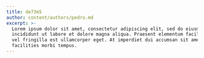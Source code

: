 ```yaml
---
title: de73m5
author: content/authors/pedro.md
excerpt: >-
  Lorem ipsum dolor sit amet, consectetur adipiscing elit, sed do eiusmod tempor
  incididunt ut labore et dolore magna aliqua. Praesent elementum facilisis leo
  vel fringilla est ullamcorper eget. At imperdiet dui accumsan sit amet nulla
  facilities morbi tempus.
---
```


